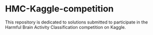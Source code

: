 # HMC-Kaggle-competition
This repository is dedicated to solutions submitted to participate in the Harmful Brain Activity Classification competition on Kaggle.
